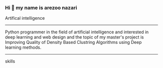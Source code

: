 ### Hi 👋 my name is arezoo nazari

Artifical intelligence
_________________________

Python programmer in the field of artificial intelligence and interested
in deep learning and web design and the topic of my master's project
is Improving Quality of Density Based Clustring Algorithms using Deep
learning methods.

_________________________________

skills
